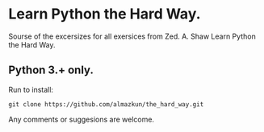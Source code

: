 # Learn Python the Hard Way.

Sourse of the excersizes for all exersices from Zed. A. Shaw Learn Python the Hard Way.

## Python 3.+ only.

Run to install:

    git clone https://github.com/almazkun/the_hard_way.git

Any comments or suggesions are welcome.
